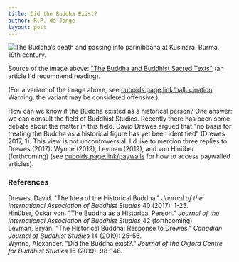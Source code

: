 ```yaml
---
title: Did the Buddha Exist?
author: R.P. de Jonge
layout: post
---
```


<span class="image left"><img src="{{ 'assets/images/death-of-buddha.jpg' | relative_url }}" alt="The Buddha’s death and passing into parinibbāna at Kusinara. Burma, 19th century." /></span>

<p>Source of the image above: <a href="https://www.bl.uk/sacred-texts/articles/the-buddha-and-buddhist-sacred-texts">"The Buddha and Buddhist Sacred Texts"</a> (an article I'd recommend reading).</p> (For a variant of the image above, see <a href="https://cuboids.page.link/hallucination">cuboids.page.link/hallucination</a>. Warning: the variant may be considered offensive.)

<p>How can we know if the Buddha existed as a historical person? One answer: we can consult the field of Buddhist Studies.
Recently there has been some debate about the matter in this field. David Drewes argued that "no basis for treating the Buddha as a historical figure has yet been identified" (Drewes 2017, 1). This view is not uncontroversial. I'd like to mention three replies to Drewes (2017): Wynne (2019), Levman (2019), and von Hinüber (forthcoming) (see <a href="cuboids.page.link/paywalls">cuboids.page.link/paywalls</a> for how to access paywalled articles).

<h3>References</h3>
<p>Drewes, David. "The Idea of the Historical Buddha." <i>Journal of the International Association of Buddhist Studies</i> 40 (2017): 1-25.<br>
Hinüber, Oskar von. "The Buddha as a Historical Person." <i>Journal of the International Association of Buddhist Studies</i> 42 (forthcoming).<br>
Levman, Bryan. "The Historical Buddha: Response to Drewes." <i>Canadian Journal of Buddhist Studies</i> 14 (2019): 25-56.<br>
Wynne, Alexander. "Did the Buddha exist?." <i>Journal of the Oxford Centre for Buddhist Studies</i> 16 (2019): 98-148.</p>
